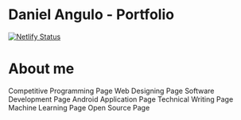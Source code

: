 # Daniel Angulo - Portfolio

[![Netlify Status](https://api.netlify.com/api/v1/badges/c6883f2e-92b2-40dd-a355-484edc202751/deploy-status)](https://app.netlify.com/sites/gallant-pasteur-d0264b/deploys)

# About me

Competitive Programming Page
Web Designing Page
Software Development Page
Android Application Page
Technical Writing Page
Machine Learning Page
Open Source Page
